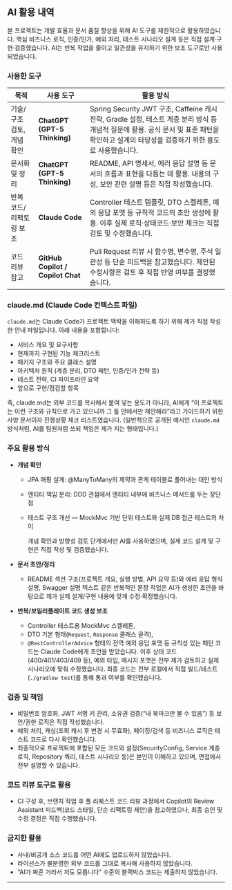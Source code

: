 ## AI 활용 내역

본 프로젝트는 개발 효율과 문서 품질 향상을 위해 AI 도구를 제한적으로 활용하였습니다.
핵심 비즈니스 로직, 인증/인가, 예외 처리, 테스트 시나리오 설계 등은 직접 설계·구현·검증했습니다.
AI는 반복 작업을 줄이고 일관성을 유지하기 위한 보조 도구로만 사용되었습니다.

### 사용한 도구

| 목적              | 사용 도구                             | 활용 방식                                                                                                                          |
| --------------- | --------------------------------- | ------------------------------------------------------------------------------------------------------------------------------ |
| 기술/구조 검토, 개념 확인 | **ChatGPT (GPT-5 Thinking)**      | Spring Security JWT 구조, Caffeine 캐시 전략, Gradle 설정, 테스트 계층 분리 방식 등 개념적 질문에 활용. 공식 문서 및 표준 패턴을 확인하고 설계의 타당성을 검증하기 위한 용도로 사용했습니다. |
| 문서화 및 정리        | **ChatGPT (GPT-5 Thinking)**      | README, API 명세서, 에러 응답 설명 등 문서의 흐름과 표현을 다듬는 데 활용. 내용의 구성, 보안 관련 설명 등은 직접 작성했습니다.                                               |
| 반복 코드/리팩토링 보조   | **Claude Code**                   | Controller 테스트 템플릿, DTO 스켈레톤, 예외 응답 포맷 등 규칙적 코드의 초안 생성에 활용. 이후 실제 로직·상태코드·보안 체크는 직접 검토 및 수정했습니다.                               |
| 코드 리뷰 참고        | **GitHub Copilot / Copilot Chat** | Pull Request 리뷰 시 함수명, 변수명, 주석 일관성 등 단순 피드백을 참고했습니다. 제안된 수정사항은 검토 후 직접 반영 여부를 결정했습니다.                                          |


### claude.md (Claude Code 컨텍스트 파일)

`claude.md`는 Claude Code가 프로젝트 맥락을 이해하도록 하기 위해 제가 직접 작성한 안내 파일입니다.
아래 내용을 포함합니다:

* 서비스 개요 및 요구사항
* 현재까지 구현된 기능 체크리스트
* 패키지 구조와 주요 클래스 설명
* 아키텍처 원칙 (계층 분리, DTO 패턴, 인증/인가 전략 등)
* 테스트 전략, CI 파이프라인 요약
* 앞으로 구현/점검할 항목

즉, claude.md는 외부 코드를 복사해서 붙여 넣는 용도가 아니라,
AI에게 “이 프로젝트는 이런 구조와 규칙으로 가고 있으니까 그 틀 안에서만 제안해라”라고 가이드하기 위한 사양 문서이자 진행상황 체크 리스트였습니다.
(일반적으로 공개된 예시인 `claude.md` 방식처럼, AI를 팀원처럼 쓰되 책임은 제가 지는 형태입니다.)

### 주요 활용 방식

* **개념 확인**

  * JPA 매핑 설계: @ManyToMany의 제약과 관계 테이블로 풀어내는 대안 방식
  * 엔티티 책임 분리: DDD 관점에서 엔티티 내부에 비즈니스 메서드를 두는 장단점
  * 테스트 구조 개선 — MockMvc 기반 단위 테스트와 실제 DB 접근 테스트의 차이
    
    개념 확인과 방향성 검토 단계에서만 AI를 사용하였으며, 실제 코드 설계 및 구현은 직접 작성 및 검증했습니다.

* **문서 초안/정리**

  * README 섹션 구조(프로젝트 개요, 실행 방법, API 요약 등)와 에러 응답 형식 설명, Swagger 설명 텍스트 같은 반복적인 문장 작업은 AI가 생성한 초안을 바탕으로 제가 실제 설계/구현 내용에 맞게 수정·확정했습니다.

* **반복/보일러플레이트 코드 생성 보조**

  * Controller 테스트용 MockMvc 스켈레톤,
  * DTO 기본 형태(`Request`, `Response` 클래스 골격),
  * `@RestControllerAdvice` 형태의 전역 예외 응답 포맷 등
    규칙성 있는 패턴 코드는 Claude Code에게 초안을 받았습니다.
    이후 상태 코드(400/401/403/409 등), 예외 타입, 메시지 포맷은 전부 제가 검토하고 실제 시나리오에 맞춰 수정했습니다.
    최종 코드는 전부 로컬에서 직접 빌드/테스트 (`./gradlew test`)를 통해 통과 여부를 확인했습니다.

### 검증 및 책임

* 비밀번호 암호화, JWT 서명 키 관리, 소유권 검증(“내 북마크만 볼 수 있음”) 등 보안/권한 로직은 직접 작성했습니다.
* 예외 처리, 캐싱(조회 캐시 후 변경 시 무효화), 페이징/검색 등 비즈니스 로직은 테스트 코드로 다시 확인했습니다.
* 최종적으로 프로젝트에 포함된 모든 코드와 설정(SecurityConfig, Service 계층 로직, Repository 쿼리, 테스트 시나리오 등)은 본인이 이해하고 있으며, 면접에서 전부 설명할 수 있습니다.

### 코드 리뷰 도구로 활용
* CI 구성 후, 브랜치 작업 후 풀 리퀘스트 코드 리뷰 과정에서 Copilot의 Review Assistant 피드백(코드 스타일, 단순 리팩토링 제안)을 참고하였으나,
최종 승인 및 수정 결정은 직접 수행했습니다.

### 금지한 활용

* 사내/비공개 소스 코드를 어떤 AI에도 업로드하지 않았습니다.
* 라이선스가 불분명한 외부 코드를 그대로 복사해 사용하지 않았습니다.
* “AI가 짜준 거라서 저도 모릅니다” 수준의 블랙박스 코드는 제출하지 않았습니다.

---